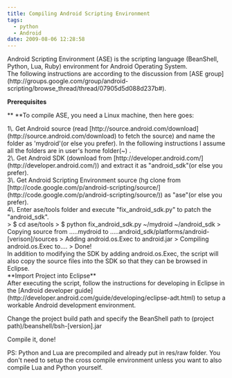 ```yaml
---
title: Compiling Android Scripting Environment
tags:
  - python
  - Android
date: 2009-08-06 12:28:58
---
```


<div>Android Scripting Environment (ASE) is the scripting language (BeanShell, Python, Lua, Ruby) environment for Android Operating System.</div><div>
</div>The following instructions are according to the discussion from [ASE group](http://groups.google.com/group/android-scripting/browse_thread/thread/07905d5d088d237b#).

**Prerequisites**<div>**
**To compile ASE, you need a Linux machine, then here goes:

</div><div>1\. Get Android source (read [http://source.android.com/download](http://source.android.com/download) to fetch the source) and
name the folder as 'mydroid'(or else you prefer). In the following instructions I assume all the folders are in user's home folder(~) .

</div><div>2\. Get Android SDK (download from [http://developer.android.com/](http://developer.android.com/)) and
extract it as "android_sdk"(or else you prefer).

</div><div>3\. Get Android Scripting Environment source (hg clone from [http://code.google.com/p/android-scripting/source/](http://code.google.com/p/android-scripting/source/)) as "ase"(or else you prefer).

</div><div>4\. Enter ase/tools folder and execute "fix_android_sdk.py"
to patch the "android_sdk".</div><div>
> $ cd ase/tools
> $ python fix_android_sdk.py ~/mydroid ~/android_sdk
> Copying source from .....mydroid to .....android_sdk/platforms/android-[verison]/sources
> Adding android.os.Exec to android.jar
> Compiling android.os.Exec to....
> Done!
</div><div>In addition to modifying the SDK by adding android.os.Exec, the script
will also copy the source files into the SDK so that they can be
browsed in Eclipse.</div><div>
**Import Project into Eclipse**

</div><div>After executing the script, follow the instructions for developing in
Eclipse in the [Android developer guide](http://developer.android.com/guide/developing/eclipse-adt.html) to setup a workable Android
development environment.

Change the project build path and specify the BeanShell path to (project
path)/beanshell/bsh-[version].jar</div><div>
Compile it, done!

</div><div>
</div><div>PS: Python and Lua are precompiled and already put in res/raw folder. You
don't need to setup the cross compile environment unless you want to
also compile Lua and Python yourself.</div>